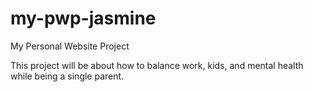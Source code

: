 # my-pwp-jasmine
My Personal Website Project

This project will be about how to balance work, kids, and mental health while being a single parent.